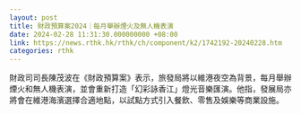 ```yaml
---
layout: post
title: 財政預算案2024｜每月舉辦煙火及無人機表演
date: 2024-02-28 11:31:30.000000000 +08:00
link: https://news.rthk.hk/rthk/ch/component/k2/1742192-20240228.htm
categories: rthk
---
```


財政司司長陳茂波在《財政預算案》表示，旅發局將以維港夜空為背景，每月舉辦煙火和無人機表演，並會重新打造「幻彩詠香江」燈光音樂匯演。他指，發展局亦將會在維港海濱選擇合適地點，以試點方式引入餐飲、零售及娛樂等商業設施。
